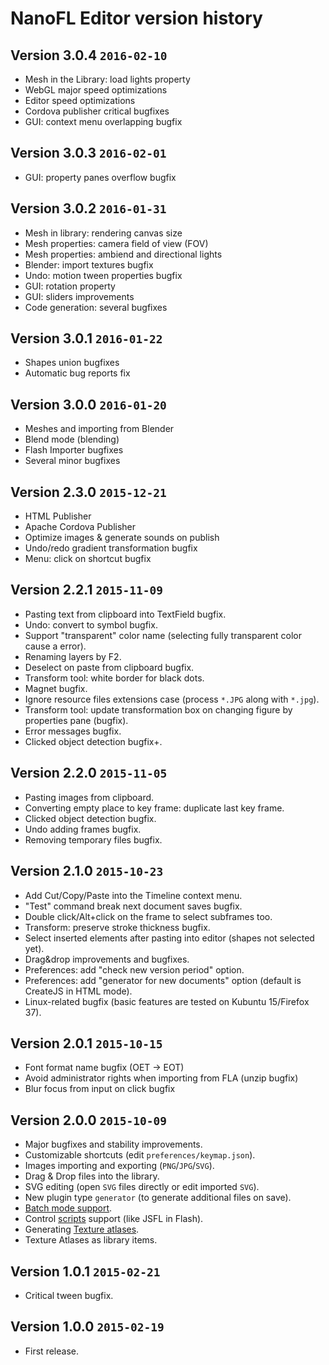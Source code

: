 # NanoFL Editor version history

## Version 3.0.4 `2016-02-10`

* Mesh in the Library: load lights property
* WebGL major speed optimizations
* Editor speed optimizations
* Cordova publisher critical bugfixes
* GUI: context menu overlapping bugfix


## Version 3.0.3 `2016-02-01`

* GUI: property panes overflow bugfix


## Version 3.0.2 `2016-01-31`

* Mesh in library: rendering canvas size
* Mesh properties: camera field of view (FOV)
* Mesh properties: ambiend and directional lights
* Blender: import textures bugfix
* Undo: motion tween properties bugfix
* GUI: rotation property
* GUI: sliders improvements
* Code generation: several bugfixes

## Version 3.0.1 `2016-01-22`

* Shapes union bugfixes
* Automatic bug reports fix


## Version 3.0.0 `2016-01-20`

* Meshes and importing from Blender
* Blend mode (blending)
* Flash Importer bugfixes
* Several minor bugfixes


## Version 2.3.0 `2015-12-21`

* HTML Publisher
* Apache Cordova Publisher
* Optimize images & generate sounds on publish
* Undo/redo gradient transformation bugfix
* Menu: click on shortcut bugfix


## Version 2.2.1 `2015-11-09`

* Pasting text from clipboard into TextField bugfix.
* Undo: convert to symbol bugfix.
* Support "transparent" color name (selecting fully transparent color cause a error).
* Renaming layers by F2.
* Deselect on paste from clipboard bugfix.
* Transform tool: white border for black dots.
* Magnet bugfix.
* Ignore resource files extensions case (process `*.JPG` along with `*.jpg`).
* Transform tool: update transformation box on changing figure by properties pane (bugfix).
* Error messages bugfix.
* Clicked object detection bugfix+.


## Version 2.2.0 `2015-11-05`

* Pasting images from clipboard.
* Converting empty place to key frame: duplicate last key frame.
* Clicked object detection bugfix.
* Undo adding frames bugfix.
* Removing temporary files bugfix.


## Version 2.1.0 `2015-10-23`

* Add Cut/Copy/Paste into the Timeline context menu.
* "Test" command break next document saves bugfix.
* Double click/Alt+click on the frame to select subframes too.
* Transform: preserve stroke thickness bugfix.
* Select inserted elements after pasting into editor (shapes not selected yet).
* Drag&drop improvements and bugfixes.
* Preferences: add "check new version period" option.
* Preferences: add "generator for new documents" option (default is CreateJS in HTML mode).
* Linux-related bugfix (basic features are tested on Kubuntu 15/Firefox 37).


## Version 2.0.1 `2015-10-15`

* Font format name bugfix (OET -> EOT)
* Avoid administrator rights when importing from FLA (unzip bugfix)
* Blur focus from input on click bugfix


## Version 2.0.0 `2015-10-09`

* Major bugfixes and stability improvements.
* Customizable shortcuts (edit `preferences/keymap.json`).
* Images importing and exporting (`PNG`/`JPG`/`SVG`).
* Drag & Drop files into the library.
* SVG editing (open `SVG` files directly or edit imported `SVG`).
* New plugin type `generator` (to generate additional files on save).
* [Batch mode support](/docs/command_line/).
* Control [scripts](/docs/scripts/) support (like JSFL in Flash).
* Generating [Texture atlases](/docs/generate_texture_atlases/).
* Texture Atlases as library items.


## Version 1.0.1 `2015-02-21`

* Critical tween bugfix.


## Version 1.0.0 `2015-02-19`

* First release.
